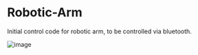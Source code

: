 # Robotic-Arm

Initial control code for robotic arm, to be controlled via bluetooth.

![image](https://user-images.githubusercontent.com/66533812/120353582-ae30a180-c2f9-11eb-90ed-fc0729b10028.png)
